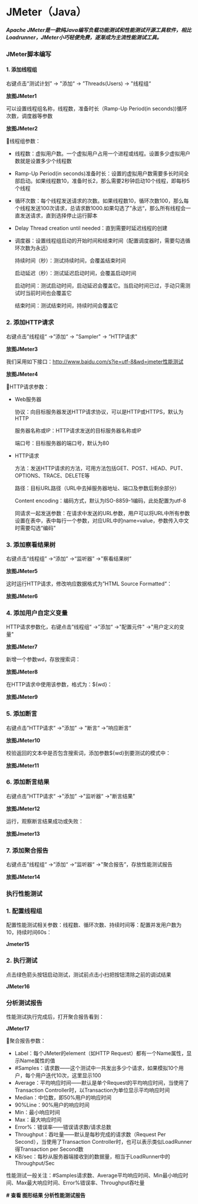 # JMeter（Java）

##### Apache JMeter是一款纯Java编写负载功能测试和性能测试开源工具软件，相比Loadrunner，JMeter小巧轻便免费，逐渐成为主流性能测试工具。

### JMeter脚本编写

#### 1. 添加线程组

右键点击“测试计划” -> "添加“ -> ”Threads(Users) -> "线程组“

**放图JMeter1**

可以设置线程组名称，线程数，准备时长（Ramp-Up Period(in seconds))循环次数，调度器等参数

**放图JMeter2**

🔺线程组参数：

- 线程数：虚拟用户数。一个虚拟用户占用一个进程或线程。设置多少虚拟用户数就是设置多少个线程数

- Ramp-Up Period(in seconds)准备时长：设置的虚拟用户数需要多长时间全部启动。如果线程数10，准备时长2，那么需要2秒钟启动10个线程，即每秒5个线程

- 循环次数：每个线程发送请求的次数。如果线程数10，循环次数100，那么每个线程发送100次请求，总请求数1000.如果勾选了”永远“，那么所有线程会一直发送请求，直到选择停止运行脚本

- Delay Thread creation until needed：直到需要时延迟线程的创建

- 调度器：设置线程组启动的开始时间和结束时间（配置调度器时，需要勾选循环次数为永远）

  持续时间（秒）：测试持续时间，会覆盖结束时间

  启动延迟（秒）：测试延迟启动时间，会覆盖启动时间

  启动时间：测试启动时间，启动延迟会覆盖它。当启动时间已过，手动只需测试时当前时间也会覆盖它

  结束时间：测试结束时间，持续时间会覆盖它

### 2. 添加HTTP请求

右键点击”线程组“ ->”添加“ -> "Sampler" -> ”HTTP请求"

**放图JMeter3**

我们采用如下接口：http://www.baidu.com/s?ie=utf-8&wd=jmeter性能测试

**放图JMeter4**

🔺HTTP请求参数：

- Web服务器

  协议：向目标服务器发送HTTP请求协议，可以是HTTP或HTTPS，默认为HTTP

  服务器名称或IP：HTTP请求发送的目标服务器名称或IP

  端口号：目标服务器的端口号，默认为80

- HTTP请求

  方法：发送HTTP请求的方法，可用方法包括GET、POST、HEAD、PUT、OPTIONS、TRACE、DELETE等

  路径：目标URL路径（URL中去掉服务器地址、端口及参数后剩余部分）

  Content encoding：编码方式，默认为ISO-8859-1编码，此处配置为utf-8

  同请求一起发送参数：在请求中发送的URL参数，用户可以将URL中所有参数设置在表中，表中每行一个参数，对应URL中的name=value，参数传入中文时需要勾选“编码”

### 3. 添加察看结果树

右键点击“线程组” ->“添加” ->“监听器” ->"察看结果树“

**放图JMeter5**

这时运行HTTP请求，修改响应数据格式为”HTML Source Formatted“：

**放图JMeter6**

### 4. 添加用户自定义变量

HTTP请求参数化，右键点击”线程组“ ->”添加“ ->"配置元件" ->"用户定义的变量"

**放图JMeter7**

新增一个参数wd，存放搜索词：

**放图JMeter8**

在HTTP请求中使用该参数，格式为：${wd}：

**放图JMeter9**

### 5. 添加断言

右键点击”HTTP请求“ ->"添加” -> "断言“ ->”响应断言“

**放图JMeter10**

校验返回的文本中是否包含搜索词，添加参数${wd}到要测试的模式中：

**放图JMeter11**

### 6. 添加断言结果

右键点击”HTTP请求“ ->"添加” ->"监听器“ ->"断言结果"

**放图JMeter12**

运行，观察断言结果成功或失败：

**放图Jmeter13**

### 7. 添加聚合报告

右键点击”线程组“ ->”添加“ ->”监听器“ ->"聚合报告”，存放性能测试报告

**放图JMeter14**



### 执行性能测试

### 1. 配置线程组

配置性能测试相关参数：线程数、循环次数、持续时间等：配置并发用户数为10，持续时间60s：

**Jmeter15**

### 2. 执行测试

点击绿色箭头按钮启动测试，测试前点击小扫把按钮清除之前的调试结果

**JMeter16**



### 分析测试报告

性能测试执行完成后，打开聚合报告看到：

**JMeter17**

🔺聚合报告参数：

- Label：每个JMeter的element（如HTTP Request）都有一个Name属性，显示Name属性的值
- #Samples：请求数——这个测试中一共发出多少个请求，如果模拟10个用户，每个用户迭代10次，这里显示100
- Average：平均响应时间——默认是单个Request的平均响应时间，当使用了Transaction Controller时，以Transaction为单位显示平均响应时间
- Median：中位数，即50%用户的响应时间
- 90%Line：90%用户的响应时间
- Min：最小响应时间
- Max：最大响应时间
- Error%：错误率——错误请求数/请求总数
- Throughput：吞吐量——默认是每秒完成的请求数（Request Per Second），当使用了Transaction Controller时，也可以表示类似LoadRunner得Transaction per Second数
- KB/sec：每秒从服务器端接收到的数据量，相当于LoadRunner中的Throughput/Sec

性能测试一般关注：#Samples请求数、Average平均响应时间、Min最小响应时间、Max最大响应时间、Error%错误率、Throughput吞吐量



**# 查看 图形结果 分析性能测试报告**